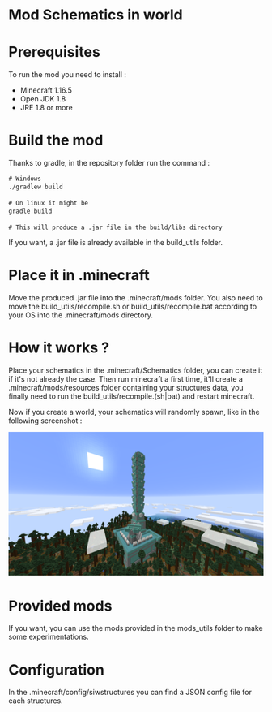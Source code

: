 # Mod Schematics in world

# Prerequisites
To run the mod you need to install :

- Minecraft 1.16.5
- Open JDK 1.8
- JRE 1.8 or more

# Build the mod
Thanks to gradle, in the repository folder run the command :
```
# Windows
./gradlew build

# On linux it might be
gradle build

# This will produce a .jar file in the build/libs directory
```
If you want, a .jar file is already available in the build_utils folder.

# Place it in .minecraft
Move the produced .jar file into the .minecraft/mods folder. You also need to move the build_utils/recompile.sh or build_utils/recompile.bat according to your OS into the .minecraft/mods directory.

# How it works ?
Place your schematics in the .minecraft/Schematics folder, you can create it if it's not already the case. Then run minecraft a first time, it'll create a .minecraft/mods/resources folder containing your structures data, you finally need to run the build_utils/recompile.(sh|bat) and restart minecraft.

Now if you create a world, your schematics will randomly spawn, like in the following screenshot :

![Huge tower image](tower.png)

# Provided mods
If you want, you can use the mods provided in the mods_utils folder to make some experimentations.

# Configuration
In the .minecraft/config/siwstructures you can find a JSON config file for each structures.
